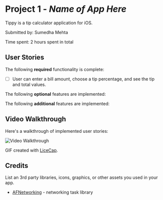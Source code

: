 # Project 1 - *Name of App Here*

Tippy is a tip calculator application for iOS.

Submitted by: Sumedha Mehta

Time spent: 2 hours spent in total

## User Stories

The following **required** functionality is complete:

* [ ] User can enter a bill amount, choose a tip percentage, and see the tip and total values.

The following **optional** features are implemented:


The following **additional** features are implemented:



## Video Walkthrough

Here's a walkthrough of implemented user stories:

<img src='http://imgur.com/m5NpQAf' title='Video Walkthrough' width='' alt='Video Walkthrough' />

GIF created with [LiceCap](http://www.cockos.com/licecap/).


## Credits

List an 3rd party libraries, icons, graphics, or other assets you used in your app.

- [AFNetworking](https://github.com/AFNetworking/AFNetworking) - networking task library

